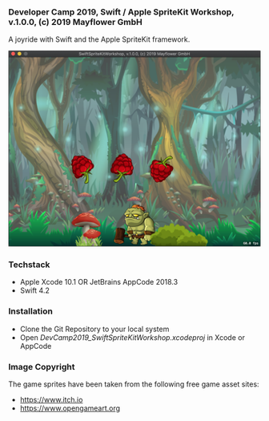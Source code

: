 ### Developer Camp 2019, Swift / Apple SpriteKit Workshop, v.1.0.0, (c) 2019 Mayflower GmbH

A joyride with Swift and the Apple SpriteKit framework.

![Cover](https://github.com/christopherstock/DevCamp2019_SwiftSpriteKitWorkshop/raw/master/welcome-page/res/image/screenshot1.png)

### Techstack

- Apple Xcode 10.1 OR JetBrains AppCode 2018.3
- Swift 4.2

### Installation

- Clone the Git Repository to your local system
- Open *DevCamp2019_SwiftSpriteKitWorkshop.xcodeproj* in Xcode or AppCode

### Image Copyright

The game sprites have been taken from the following free game asset sites:

- https://www.itch.io
- https://www.opengameart.org

